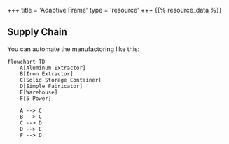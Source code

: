 +++
title = 'Adaptive Frame'
type = 'resource'
+++
{{% resource_data %}}

## Supply Chain
You can automate the manufactoring like this:
```mermaid
flowchart TD
    A[Aluminum Extractor]
    B[Iron Extractor]
    C[Solid Storage Container]
    D[Simple Fabricator]
    E[Warehouse]
    F[5 Power]

    A --> C
    B --> C
    C --> D
    D --> E
    F --> D
```
